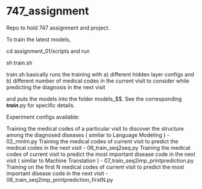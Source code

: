 # 747_assignment
Repo to hold 747 assignment and project. 

To train the latest models,

cd assignment_01/scripts and run

sh train.sh

train.sh basically runs the training with
a) different hidden layer configs and 
b) different number of medical codes in the current visit to consider while predicting the diagnosis in the next visit

and puts the models into the folder models_$$. 
See the corresponding **_train_**.py for specific details.


Experiment configs available:

Training the medical codes of a particular visit to discover the structure among the diagnosed diseases ( similar to Language Modeling ) - 02_rnnlm.py
Training the medical codes of current visit to predict the medical codes in the next visit - 06_train_seq2seq.py
Training the medical codes of current visit to predict the most important disease code in the next visit ( similar to Machine Translation ) - 07_train_seq2imp_printprediction.py
Training on the first N medical codes of current visit to predict the most important disease code in the next visit - 08_train_seq2imp_printprediction_firstN.py
